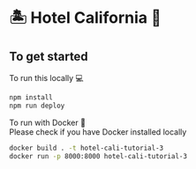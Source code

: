 # 🏝 Hotel California 🏨 

## To get started

To run this locally 💻

```bash
npm install
npm run deploy
```

To run with Docker 🐳  
Please check if you have Docker installed locally

```bash
docker build . -t hotel-cali-tutorial-3
docker run -p 8000:8000 hotel-cali-tutorial-3
```

